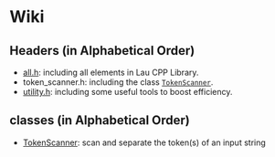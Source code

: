 # Wiki

## Headers (in Alphabetical Order)
- [all.h](wiki/all_en.md): including all elements in Lau CPP Library.
- token_scanner.h: including the class [`TokenScanner`](wiki/token_scanner_en.md).
- [utility.h](wiki/utility_en.md): including some useful tools to boost efficiency.

## classes (in Alphabetical Order)
- [TokenScanner](wiki/token_scanner_en.md): scan and separate the token(s) of an input string